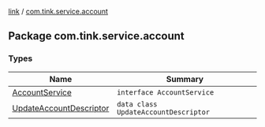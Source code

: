 [link](../index.md) / [com.tink.service.account](./index.md)

## Package com.tink.service.account

### Types

| Name | Summary |
|---|---|
| [AccountService](-account-service/index.md) | `interface AccountService` |
| [UpdateAccountDescriptor](-update-account-descriptor/index.md) | `data class UpdateAccountDescriptor` |
